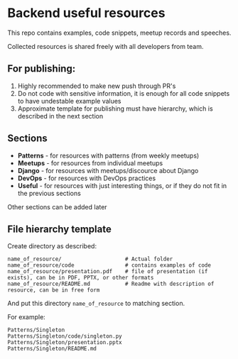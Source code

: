 # Backend useful resources

This repo contains examples, code snippets, meetup records and speeches.

Collected resources is shared freely with all developers from team.


## For publishing:
1. Highly recommended to make new push through PR's
2. Do not code with sensitive information, it is enough for all code snippets to have undestable example values
3. Approximate template for publishing must have hierarchy, which is described in the next section

## Sections

* **Patterns** - for resources with patterns (from weekly meetups)
* **Meetups** - for resources from individual meetups
* **Django** - for resources with meetups/discource about Django
* **DevOps** - for resources with DevOps practices
* **Useful** - for resources with just interesting things, or if they do not fit in the previous sections

Other sections can be added later

## File hierarchy template

Create directory as described:
```
name_of_resource/                    # Actual folder
name_of_resource/code                # contains examples of code
name_of_resource/presentation.pdf    # file of presentation (if exists), can be in PDF, PPTX, or other formats
name_of_resource/README.md           # Readme with description of resource, can be in free form
```

And put this directory `name_of_resource` to matching section.

For example:
```
Patterns/Singleton
Patterns/Singleton/code/singleton.py
Patterns/Singleton/presentation.pptx
Patterns/Singleton/README.md
```
